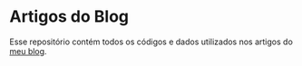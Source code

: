 # Artigos do Blog

Esse repositório contém todos os códigos e dados utilizados nos artigos do [meu blog](https://medium.com/@matheus-amorimb).
